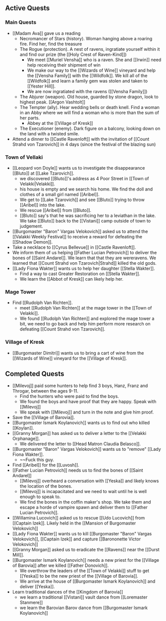 ## Active Quests

### Main Quests
- [[Madam Ava]] gave us a reading
	- Necromancer of Stars (history). Woman hanging above a roaring fire. Find her, find the treasure 
	-  The Rogue (protection). A nest of ravens, ingratiate yourself within it and find our prize (the [[Holy Crest of Raven-Kind]]) 
		-  We meet [[Muriel Vensha]] who is a raven. She and [[Irwin]] need help receiving their shipment of win
		- We make our way to the [[Wizards of Wine]] vineyard and help the [[Vensha Family]] with the [[Wildfolk]]. We kill all of the [[Wildfolk]] and learn a family gem was stolen and taken to [[Yester Hill]].
		- We are now ingratiated with the ravens ([[Vensha Family]])
	- The Abjurer (weapon). Old house, guarded by stone dragon, look to highest peak. [[Argon Vashtolt]]
	- The Tempter (ally). Hear wedding bells or death knell. Find a woman in an Abby where we will find a woman who is more than the sum of her parts. 
		- Abbey at the [[Village of Kresk]]
	- The Executioner (enemy). Dark figure on a balcony, looking down on the land with a twisted smile.
- Attend a dinner to [[Castle Ravenloft]] with the invitation of [[Count Strahd von Tzarovich]] in 4 days (since the festival of the blazing sun)

### Town of Vellaki

- [[Leopard von Doyle]] wants us to investigate the disappearance [[Bluto]] at [[Lake Tzarovich]].
	- we discovered [[Bluto]]'s address as 4 Poor Street in [[Town of Velakki|Velakki]].
	- his house is empty and we search his home. We find the doll and clothes of a small girl named [[Aribel]].
	- We get to [[Lake Tzarovich]] and see [[Bluto]] trying to throw [[Aribel]] into the lake.
	- We rescue [[Aribel]] from [[Bluto]].
	- [[Bluto]] say's that he was sacrificing her to a leviathan in the lake. We take [[Bluto]] back to the [[Vistani]] camp outside of town to judgement.
- [[Burgomaster "Baron" Vargas Velokovich]] asked us to attend the [[Valakki Weekly Festival]] to receive a reward for defeating the [[Shadow Demon]].
- Take a necklace to [[Cyrus Bellevue]] in [[Castle Ravenloft]].
- We inform them of us helping [[Father Lucian Petrovich]] to deliver the bones of [[Saint Andarel]]. We learn that that they are wereravens. We learned that [[Count Strahd von Tzarovich|Strahd]] killed the old gods.
- [[Lady Fiona Wakter]] wants us to help her daughter [[Stella Wakter]].
	- Find a way to cast Greater Restoration on [[Stella Wakter]].
	- We learn the [[Abbot of Kresk]] can likely help her.
### Mage Tower

- Find [[Rudolph Van Richten]].
	- meet [[Rudolph Van Richten]] at the mage tower in the [[Town of Velakki]].
	- We found [[Rudolph Van Richten]] and explored the mage tower a bit, we need to go back and help him perform more research on defeating [[Count Strahd von Tzarovich]].

### Village of Kresk

- [[Burgomaster Dimitri]] wants us to bring a cart of wine from the [[Wizards of Wine]] vineyard for the [[Village of Kresk]].

## Completed Quests

- [[Milevoj]] paid some hunters to help find 3 boys, Hanz, Franz and Throgar, between the ages 9-11.
	- Find the hunters who were paid to find the boys.
	- We found the boys and have proof that they are happy. Speak with [[Milevoj]]
	- We speak with [[Milevoj]] and turn in the note and give him proof.
- Save the [[Village of Barovia]].
- [[Burgomaster Ismark Koylanovich]] wants us to find out who killed [[Koylan]].
- [[Granny Morgan]] has asked us to deliver a letter to the [[Velakki Orphanage]].
	- We delivered the letter to [[Head Matron Claudia Belasco]].
- [[Burgomaster "Baron" Vargas Velokovich]] wants us to "remove" [[Lady Fiona Wakter]].
	- ~~Fuck this guy.
- Find [[Aribel]] for the [[Luvosh]].
- [[Father Lucian Petrovich]] needs us to find the bones of [[Saint Andarel]]
	- [[Milevoj]] overheard a conversation with [[Yeska]] and likely knows the location of the bones.
	- [[Milevoj]] is incapacitated and we need to wait until he is well enough to speak to.
	- We find the bones in the coffin maker's shop. We take them and escape a horde of vampire spawn and deliver them to [[Father Lucian Petrovich]].
-  [[Willamina Lucovich]] asked us to rescue [[Udo Lucovich]] from [[Captain Izek]]. Likely held in the [[Mansion of Burgomaster Velokovich]]
-  [[Lady Fiona Wakter]] wants us to kill [[Burgomaster "Baron" Vargas Velokovich]], [[Captain Izek]] and capture [[Barononette Victor Velokovich]]
- [[Granny Morgan]] asked us to eradicate the [[Ravens]] near the [[Durst Mill]].
- [[Burgomaster Ismark Koylanovich]] needs a new priest for the [[Village of Barovia]] after we killed [[Father Donovich]].
	- We overthrow the leaders of the [[Town of Velakki]] stuff to get [[Yeska]] to be the new priest of the [[Village of Barovia]].
	- We arrive at the house of [[Burgomaster Ismark Koylanovich]] and deliver [[Yeska]].
- Learn traditional dances of the [[Kingdom of Barovia]]
	- we learn a traditional [[Vistani]] vault dance from [[Loremaster Stanmere]]
	- we learn the Barovian Barov dance from [[Burgomaster Ismark Koylanovich]]